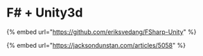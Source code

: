 # F\# + Unity3d

{% embed url="https://github.com/eriksvedang/FSharp-Unity" %}

{% embed url="https://jacksondunstan.com/articles/5058" %}



